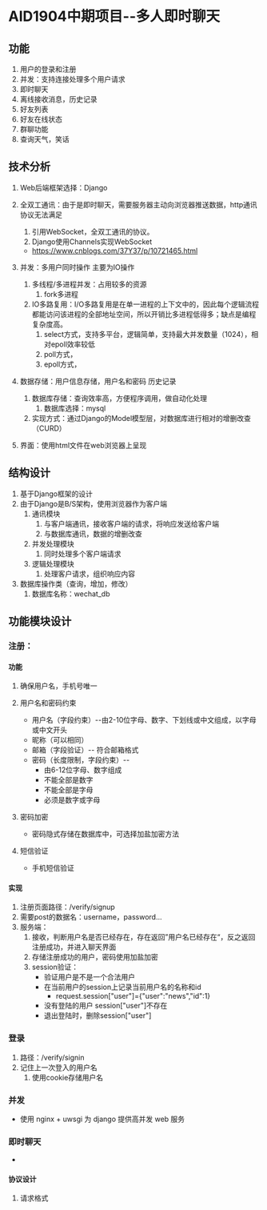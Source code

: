 # AID1904中期项目--多人即时聊天

## 功能

1. 用户的登录和注册
2. 并发：支持连接处理多个用户请求
3. 即时聊天
4. 离线接收消息，历史记录
5. 好友列表
6. 好友在线状态
7. 群聊功能
8. 查询天气，笑话

## 技术分析

1. Web后端框架选择：Django

2. 全双工通讯：由于是即时聊天，需要服务器主动向浏览器推送数据，http通讯协议无法满足

   1. 引用WebSocket，全双工通讯的协议。
   2. Django使用Channels实现WebSocket

   - https://www.cnblogs.com/37Y37/p/10721465.html

3. 并发：多用户同时操作  主要为IO操作  
   1. 多线程/多进程并发：占用较多的资源
      1. fork多进程
   2. IO多路复用：I/O多路复用是在单一进程的上下文中的，因此每个逻辑流程都能访问该进程的全部地址空间，所以开销比多进程低得多；缺点是编程复杂度高。
      1. select方式，支持多平台，逻辑简单，支持最大并发数量（1024），相对epoll效率较低
      2. poll方式，
      3. epoll方式，

4. 数据存储：用户信息存储，用户名和密码  历史记录
   1. 数据库存储：查询效率高，方便程序调用，做自动化处理
      1. 数据库选择：mysql
   2. 实现方式：通过Django的Model模型层，对数据库进行相对的增删改查（CURD）
   
5. 界面：使用html文件在web浏览器上呈现

## 结构设计

1. 基于Django框架的设计
2. 由于Django是B/S架构，使用浏览器作为客户端
   1. 通讯模块
      1. 与客户端通讯，接收客户端的请求，将响应发送给客户端
      2. 与数据库通讯，数据的增删改查
   2. 并发处理模块
      1. 同时处理多个客户端请求
   3. 逻辑处理模块
      1. 处理客户请求，组织响应内容
3. 数据库操作类（查询，增加，修改）
   1. 数据库名称：wechat_db

## 功能模块设计

### 注册：

#### 功能

1. 确保用户名，手机号唯一
2. 用户名和密码约束

   - 用户名（字段约束）--由2-10位字母、数字、下划线或中文组成，以字母或中文开头
   - 昵称（可以相同）
   - 邮箱（字段验证）-- 符合邮箱格式
   - 密码（长度限制，字段约束）-- 
     - 由6-12位字母、数字组成
     - 不能全部是数字
     - 不能全部是字母
     - 必须是数字或字母
3. 密码加密
   - 密码隐式存储在数据库中，可选择加盐加密方法
4. 短信验证
   - 手机短信验证
#### 实现

1. 注册页面路径：/verify/signup
2. 需要post的数据名：username，password...
3. 服务端：
   1. 接收，判断用户名是否已经存在，存在返回”用户名已经存在“，反之返回注册成功，并进入聊天界面
   2. 存储注册成功的用户，密码使用加盐加密
   3. session验证：
      - 验证用户是不是一个合法用户
      - 在当前用户的session上记录当前用户名的名称和id
        - request.session["user"]={"user":"news","id":1}
      - 没有登陆的用户 session["user"]不存在
      - 退出登陆时，删除session["user"]

### 登录

1. 路径：/verify/signin
2. 记住上一次登入的用户名
   1. 使用cookie存储用户名

### 并发

- 使用 nginx + uwsgi 为 django 提供高并发 web 服务

### 即时聊天

- 

#### 协议设计

1. 请求格式